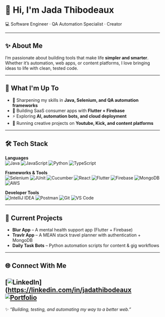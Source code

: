 # 👋 Hi, I'm Jada Thibodeaux  

💻 Software Engineer · QA Automation Specialist · Creator  

---

## ✨ About Me  
I’m passionate about building tools that make life **simpler and smarter**.  
Whether it’s automation, web apps, or content platforms, I love bringing ideas to life with clean, tested code.  

---

## 🚀 What I'm Up To  
- 🌱 Sharpening my skills in **Java, Selenium, and QA automation frameworks**  
- 📱 Building SaaS consumer apps with **Flutter + Firebase**  
- ⚡ Exploring **AI, automation bots, and cloud deployment**  
- 🎥 Running creative projects on **Youtube, Kick, and content platforms**  

---

## 🛠 Tech Stack  

**Languages**  
![Java](https://img.shields.io/badge/Java-ED8B00?style=flat&logo=openjdk&logoColor=white)
![JavaScript](https://img.shields.io/badge/JavaScript-F7DF1E?style=flat&logo=javascript&logoColor=black)
![Python](https://img.shields.io/badge/Python-3776AB?style=flat&logo=python&logoColor=white)
![TypeScript](https://img.shields.io/badge/TypeScript-007ACC?style=flat&logo=typescript&logoColor=white)

**Frameworks & Tools**  
![Selenium](https://img.shields.io/badge/Selenium-43B02A?style=flat&logo=selenium&logoColor=white)
![JUnit](https://img.shields.io/badge/JUnit-25A162?style=flat&logo=java&logoColor=white)
![Cucumber](https://img.shields.io/badge/Cucumber-23D96C?style=flat&logo=cucumber&logoColor=white)
![React](https://img.shields.io/badge/React-20232A?style=flat&logo=react&logoColor=61DAFB)
![Flutter](https://img.shields.io/badge/Flutter-02569B?style=flat&logo=flutter&logoColor=white)
![Firebase](https://img.shields.io/badge/Firebase-FFCA28?style=flat&logo=firebase&logoColor=black)
![MongoDB](https://img.shields.io/badge/MongoDB-4EA94B?style=flat&logo=mongodb&logoColor=white)
![AWS](https://img.shields.io/badge/AWS-232F3E?style=flat&logo=amazonaws&logoColor=white)

**Developer Tools**  
![IntelliJ IDEA](https://img.shields.io/badge/IntelliJIDEA-000000?style=flat&logo=intellijidea&logoColor=white)
![Postman](https://img.shields.io/badge/Postman-FF6C37?style=flat&logo=postman&logoColor=white)
![Git](https://img.shields.io/badge/Git-F05032?style=flat&logo=git&logoColor=white)
![VS Code](https://img.shields.io/badge/VS%20Code-0078D4?style=flat&logo=visualstudiocode&logoColor=white)

---

## 📌 Current Projects  
- **Blur App** – A mental health support app (Flutter + Firebase)  
- **Travlr App** – A MEAN stack travel planner with authentication + MongoDB  
- **Daily Task Bots** – Python automation scripts for content & gig workflows  

---

## 🌐 Connect With Me  
[![LinkedIn](https://img.shields.io/badge/LinkedIn-0077B5?style=flat&logo=linkedin&logoColor=white)](https://linkedin.com/in/jadathibodeaux  
[![Portfolio](https://img.shields.io/badge/Portfolio-000?style=flat&logo=vercel&logoColor=white)](https://jadarthibodeaux.com)  
---

✨ *“Building, testing, and automating my way to a better web.”*  
